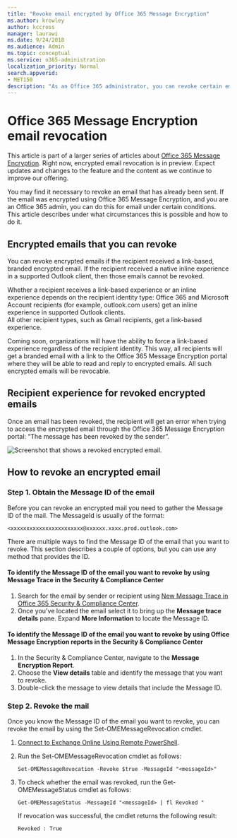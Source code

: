 ```yaml
---
title: "Revoke email encrypted by Office 365 Message Encryption"
ms.author: krowley
author: kccross
manager: laurawi
ms.date: 9/24/2018
ms.audience: Admin
ms.topic: conceptual
ms.service: o365-administration
localization_priority: Normal
search.appverid:
- MET150
description: "As an Office 365 administrator, you can revoke certain emails that were encrypted with Office 365 Message Encryption."
---
```


# Office 365 Message Encryption email revocation

This article is part of a larger series of articles about [Office 365 Message Encryption](ome.md). Right now, encrypted email revocation is in preview. Expect updates and changes to the feature and the content as we continue to improve our offering.

You may find it necessary to revoke an email that has already been sent. If the email was encrypted using Office 365 Message Encryption, and you are an Office 365 admin, you can do this for email under certain conditions. This article describes under what circumstances this is possible and how to do it.
  
## Encrypted emails that you can revoke
You can revoke encrypted emails if the recipient received a link-based, branded encrypted email. If the recipient received a native inline experience in a supported Outlook client, then those emails cannot be revoked.

Whether a recipient receives a link-based experience or an inline experience depends on the recipient identity type: 
Office 365 and Microsoft Account recipients (for example, outlook.com users) get an inline experience in supported Outlook clients.  
All other recipient types, such as Gmail recipients, get a link-based experience. 

Coming soon, organizations will have the ability to force a link-based experience regardless of the recipient identity. This way, all recipients will get a branded email with a link to the Office 365 Message Encryption portal where they will be able to read and reply to encrypted emails. All such encrypted emails will be revocable. 
  
## Recipient experience for revoked encrypted emails

Once an email has been revoked, the recipient will get an error when trying to access the encrypted email through the Office 365 Message Encryption portal: “The message has been revoked by the sender”.

![Screenshot that shows a revoked encrypted email.](media/revoked-encrypted-email.png)
    
## How to revoke an encrypted email

### Step 1. Obtain the Message ID of the email

Before you can revoke an encrypted mail you need to gather the Message ID of the mail. The MessageId is usually of the format:

`<xxxxxxxxxxxxxxxxxxxxxxx@xxxxxx.xxxx.prod.outlook.com>`  

There are multiple ways to find the Message ID of the email that you want to revoke. This section describes a couple of options, but you can use any method that provides the ID.

  #### To identify the Message ID of the email you want to revoke by using Message Trace in the Security &amp; Compliance Center

1. Search for the email by sender or recipient using [New Message Trace in Office 365 Security & Compliance Center](https://blogs.technet.microsoft.com/exchange/2018/05/02/new-message-trace-in-office-365-security-compliance-center/).
2. Once you've located the email select it to bring up the **Message trace details** pane. Expand **More Information** to locate the Message ID.

  #### To identify the Message ID of the email you want to revoke by using Office Message Encryption reports in the Security &amp; Compliance Center
1. In the Security &amp; Compliance Center, navigate to the **Message Encryption Report**.
2. Choose the **View details** table and identify the message that you want to revoke. 
3. Double-click the message to view details that include the Message ID. 

### Step 2. Revoke the mail  

Once you know the Message ID of the email you want to revoke, you can revoke the email by using the Set-OMEMessageRevocation cmdlet. 

1. [Connect to Exchange Online Using Remote PowerShell](https://docs.microsoft.com/powershell/exchange/exchange-online/connect-to-exchange-online-powershell/connect-to-exchange-online-powershell?view=exchange-ps).
    
2. Run the Set-OMEMessageRevocation cmdlet as follows:
    
    ```
    Set-OMEMessageRevocation -Revoke $true -MessageId "<messageId>"
    ```  

3. To check whether the email was revoked, run the Get-OMEMessageStatus cmdlet as follows:
    
    ```
    Get-OMEMessageStatus -MessageId "<messageId> | fl Revoked "
    ```  
    If revocation was successful, the cmdlet returns the following result:  

    ```Revoked : True ```
